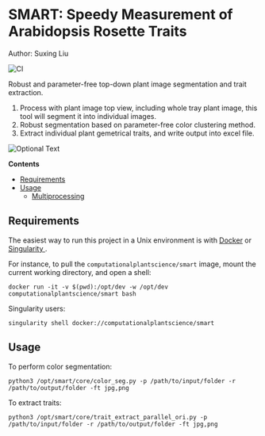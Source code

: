 # SMART: Speedy Measurement of Arabidopsis Rosette Traits

Author: Suxing Liu

![CI](https://github.com/Computational-Plant-Science/SMART/workflows/CI/badge.svg)

Robust and parameter-free top-down plant image segmentation and trait extraction.

1. Process with plant image top view, including whole tray plant image, this tool will segment it into individual images.
2. Robust segmentation based on parameter-free color clustering method.
3. Extract individual plant gemetrical traits, and write output into excel file.

![Optional Text](../master/media/image_01.png)

<!-- START doctoc generated TOC please keep comment here to allow auto update -->
<!-- DON'T EDIT THIS SECTION, INSTEAD RE-RUN doctoc TO UPDATE -->
**Contents**

- [Requirements](#requirements)
- [Usage](#usage)
  - [Multiprocessing](#multiprocessing)

<!-- END doctoc generated TOC please keep comment here to allow auto update -->

## Requirements

The easiest way to run this project in a Unix environment is with [Docker](https://www.docker.com/) or [Singularity ](https://sylabs.io/singularity/).

For instance, to pull the `computationalplantscience/smart` image, mount the current working directory, and open a shell:

`docker run -it -v $(pwd):/opt/dev -w /opt/dev computationalplantscience/smart bash`

Singularity users:

`singularity shell docker://computationalplantscience/smart`

## Usage

To perform color segmentation:

`python3 /opt/smart/core/color_seg.py -p /path/to/input/folder -r /path/to/output/folder -ft jpg,png`

To extract traits:

`python3 /opt/smart/core/trait_extract_parallel_ori.py -p /path/to/input/folder -r /path/to/output/folder -ft jpg,png`
